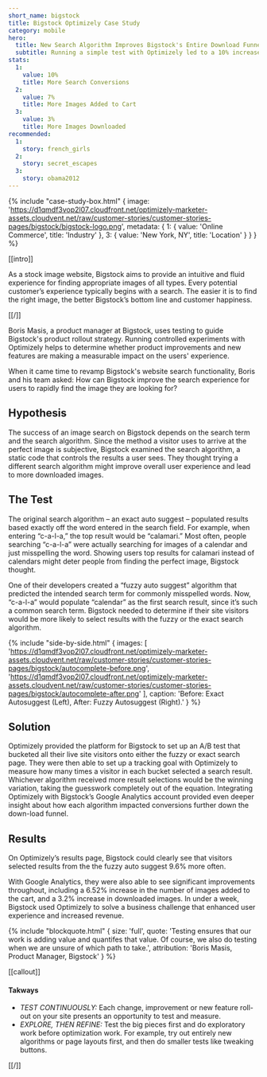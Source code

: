 ```yaml
---
short_name: bigstock
title: Bigstock Optimizely Case Study
category: mobile
hero:
  title: New Search Algorithm Improves Bigstock's Entire Download Funnel
  subtitle: Running a simple test with Optimizely led to a 10% increase in conversions
stats:
  1:
    value: 10%
    title: More Search Conversions
  2:
    value: 7%
    title: More Images Added to Cart
  3:
    value: 3%
    title: More Images Downloaded
recommended:
  1:
    story: french_girls
  2:
    story: secret_escapes
  3:
    story: obama2012
---
```

{% include "case-study-box.html"
  {
    image: 'https://d1qmdf3vop2l07.cloudfront.net/optimizely-marketer-assets.cloudvent.net/raw/customer-stories/customer-stories-pages/bigstock/bigstock-logo.png',
    metadata: {
      1: {
        value: 'Online Commerce',
        title: 'Industry'
      },
      3: {
        value: 'New York, NY',
        title: 'Location'
      }
    }
  }
%}

[[intro]]

As a stock image website, Bigstock aims to provide an intuitive and fluid experience for finding appropriate images of all types. Every potential customer’s experience typically begins with a search. The easier it is to find the right image, the better Bigstock’s bottom line and customer happiness.

[[/]]

Boris Masis, a product manager at Bigstock, uses testing to guide Bigstock's product rollout strategy. Running controlled experiments with Optimizely helps to determine whether product improvements and new features are making a measurable impact on the users' experience.

When it came time to revamp Bigstock's website search functionality, Boris and his team asked: How can Bigstock improve the search experience for users to rapidly find the image they are looking for?

## Hypothesis

The success of an image search on Bigstock depends on the search term and the search algorithm. Since the method a visitor uses to arrive at the perfect image is subjective, Bigstock examined the search algorithm, a static code that controls the results a user sees. They thought trying a different search algorithm might improve overall user experience and lead to more downloaded images.

## The Test

The original search algorithm – an exact auto suggest – populated results based exactly off the word entered in the search field. For example, when entering “c-a-l-a,” the top result would be “calamari.” Most often, people searching “c-a-l-a” were actually searching for images of a calendar and just misspelling the word. Showing users top results for calamari instead of calendars might deter people from finding the perfect image, Bigstock thought.

One of their developers created a “fuzzy auto suggest” algorithm that predicted the intended search term for commonly misspelled words. Now, “c-a-l-a” would populate “calendar” as the first search result, since it’s such a common search term. Bigstock needed to determine if their site visitors would be more likely to select results with the fuzzy or the exact search algorithm.

{% include "side-by-side.html"
  {
    images: [
      'https://d1qmdf3vop2l07.cloudfront.net/optimizely-marketer-assets.cloudvent.net/raw/customer-stories/customer-stories-pages/bigstock/autocomplete-before.png',
      'https://d1qmdf3vop2l07.cloudfront.net/optimizely-marketer-assets.cloudvent.net/raw/customer-stories/customer-stories-pages/bigstock/autocomplete-after.png'
    ],
    caption: 'Before: Exact Autosuggest (Left), After: Fuzzy Autosuggest (Right).'
  }
%}

## Solution

Optimizely provided the platform for Bigstock to set up an A/B test that bucketed all their live site visitors onto either the fuzzy or exact search page. They were then able to set up a tracking goal with Optimizely to measure how many times a visitor in each bucket selected a search result. Whichever algorithm received more result selections would be the winning variation, taking the guesswork completely out of the equation. Integrating Optimizely with Bigstock’s Google Analytics account provided even deeper insight about how each algorithm impacted conversions further down the down-load funnel.

## Results

On Optimizely’s results page, Bigstock could clearly see that visitors selected results from the the fuzzy auto suggest 9.6% more often.

With Google Analytics, they were also able to see significant improvements throughout, including a 6.52% increase in the number of images added to the cart, and a 3.2% increase in downloaded images. In under a week, Bigstock used Optimizely to solve a business challenge that enhanced user experience and increased revenue.

{% include "blockquote.html"
  {
    size: 'full',
    quote: 'Testing ensures that our work is adding value and quantifes that value. Of course, we also do testing when we are unsure of which path to take.',
    attribution: 'Boris Masis, Product Manager, Bigstock'
  }
%}

[[callout]]

#### Takways

- *TEST CONTINUOUSLY:* Each change, improvement or new feature roll-out on your site presents an opportunity to test and measure.
- *EXPLORE, THEN REFINE:* Test the big pieces first and do exploratory work before optimization work. For example, try out entirely new algorithms or page layouts first, and then do smaller tests like tweaking buttons.

[[/]]

